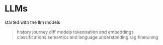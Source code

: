 # LLMs
 
started with the llm models
>history
>journey
>diff models
>tokenisation and embeddings
>classifications
>semantics and language understanding
>rag
>finetuning
